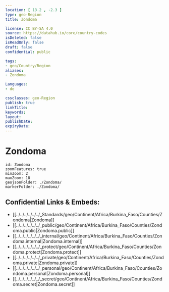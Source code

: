 ```yaml
---
location: [ 13.2 , -2.3 ] 
type: geo-Region
title: Zondoma

license: CC BY-SA 4.0
source: https://datahub.io/core/country-codes
isDeleted: false
isReadOnly: false
draft: false
confidential: public

tags:
- geo/Country/Region
aliases:
- Zondoma

Languages:
- de

cssclasses: geo-Region
publish: true
linkTitle: 
keywords: 
layout: 
publishDate: 
expiryDate: 
---
```


# Zondoma

```leaflet
id: Zondoma
zoomFeatures: true 
minZoom: 2 
maxZoom: 18
geojsonFolder: ./Zondoma/
markerFolder: ./Zondoma/
```


## Confidential Links & Embeds: 
- [[../../../../../../_Standards/geo/Continent/Africa/Burkina_Faso/Counties/Zondoma|Zondoma]] 
- [[../../../../../../_public/geo/Continent/Africa/Burkina_Faso/Counties/Zondoma.public|Zondoma.public]] 
- [[../../../../../../_internal/geo/Continent/Africa/Burkina_Faso/Counties/Zondoma.internal|Zondoma.internal]] 
- [[../../../../../../_protect/geo/Continent/Africa/Burkina_Faso/Counties/Zondoma.protect|Zondoma.protect]] 
- [[../../../../../../_private/geo/Continent/Africa/Burkina_Faso/Counties/Zondoma.private|Zondoma.private]] 
- [[../../../../../../_personal/geo/Continent/Africa/Burkina_Faso/Counties/Zondoma.personal|Zondoma.personal]] 
- [[../../../../../../_secret/geo/Continent/Africa/Burkina_Faso/Counties/Zondoma.secret|Zondoma.secret]] 

